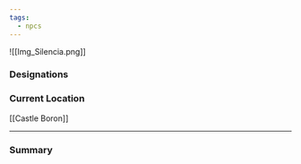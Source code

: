 ```yaml
---
tags:
  - npcs
---
```

![[Img_Silencia.png]]

### Designations


### Current Location
[[Castle Boron]]

___
### Summary
